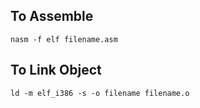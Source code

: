 ## To Assemble
	nasm -f elf filename.asm

## To Link Object
	ld -m elf_i386 -s -o filename filename.o
